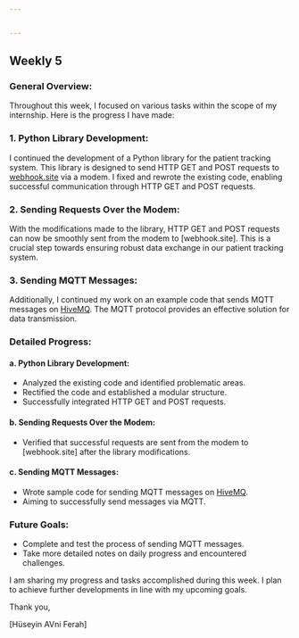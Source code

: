 ```yaml
---


---
```


<h2 id="weekly-5">Weekly 5</h2>
<h3 id="general-overview">General Overview:</h3>
<p>Throughout this week, I focused on various tasks within the scope of my internship. Here is the progress I have made:</p>
<h3 id="python-library-development">1. Python Library Development:</h3>
<p>I continued the development of a Python library for the patient tracking system. This library is designed to send HTTP GET and POST requests to <a href="http://webhook.site">webhook.site</a> via a modem. I fixed and rewrote the existing code, enabling successful communication through HTTP GET and POST requests.</p>
<h3 id="sending-requests-over-the-modem">2. Sending Requests Over the Modem:</h3>
<p>With the modifications made to the library, HTTP GET and POST requests can now be smoothly sent from the modem to [webhook.site]. This is a crucial step towards ensuring robust data exchange in our patient tracking system.</p>
<h3 id="sending-mqtt-messages">3. Sending MQTT Messages:</h3>
<p>Additionally, I continued my work on an example code that sends MQTT messages on <a href="https://www.hivemq.com/mqtt/public-mqtt-broker/">HiveMQ</a>. The MQTT protocol provides an effective solution for data transmission.</p>
<h3 id="detailed-progress">Detailed Progress:</h3>
<h4 id="a.-python-library-development">a. Python Library Development:</h4>
<ul>
<li>Analyzed the existing code and identified problematic areas.</li>
<li>Rectified the code and established a modular structure.</li>
<li>Successfully integrated HTTP GET and POST requests.</li>
</ul>
<h4 id="b.-sending-requests-over-the-modem">b. Sending Requests Over the Modem:</h4>
<ul>
<li>Verified that successful requests are sent from the modem to [webhook.site] after the library modifications.</li>
</ul>
<h4 id="c.-sending-mqtt-messages">c. Sending MQTT Messages:</h4>
<ul>
<li>Wrote sample code for sending MQTT messages on <a href="https://www.hivemq.com/mqtt/public-mqtt-broker/">HiveMQ</a>.</li>
<li>Aiming to successfully send messages via MQTT.</li>
</ul>
<h3 id="future-goals">Future Goals:</h3>
<ul>
<li>Complete and test the process of sending MQTT messages.</li>
<li>Take more detailed notes on daily progress and encountered challenges.</li>
</ul>
<p>I am sharing my progress and tasks accomplished during this week. I plan to achieve further developments in line with my upcoming goals.</p>
<p>Thank you,</p>
<p>[Hüseyin AVni Ferah]</p>

